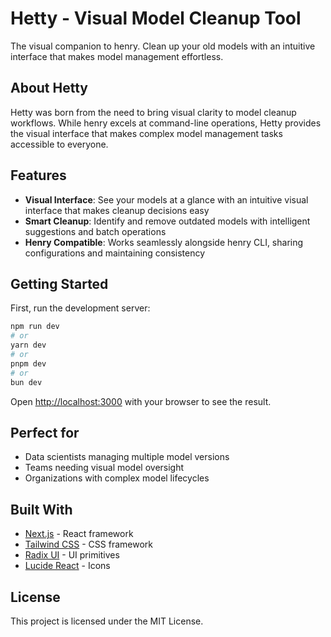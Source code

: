 # Hetty - Visual Model Cleanup Tool

The visual companion to henry. Clean up your old models with an intuitive interface that makes model management effortless.

## About Hetty

Hetty was born from the need to bring visual clarity to model cleanup workflows. While henry excels at command-line operations, Hetty provides the visual interface that makes complex model management tasks accessible to everyone.

## Features

- **Visual Interface**: See your models at a glance with an intuitive visual interface that makes cleanup decisions easy
- **Smart Cleanup**: Identify and remove outdated models with intelligent suggestions and batch operations
- **Henry Compatible**: Works seamlessly alongside henry CLI, sharing configurations and maintaining consistency

## Getting Started

First, run the development server:

```bash
npm run dev
# or
yarn dev
# or
pnpm dev
# or
bun dev
```

Open [http://localhost:3000](http://localhost:3000) with your browser to see the result.

## Perfect for

- Data scientists managing multiple model versions
- Teams needing visual model oversight
- Organizations with complex model lifecycles

## Built With

- [Next.js](https://nextjs.org) - React framework
- [Tailwind CSS](https://tailwindcss.com) - CSS framework
- [Radix UI](https://www.radix-ui.com) - UI primitives
- [Lucide React](https://lucide.dev) - Icons

## License

This project is licensed under the MIT License.
